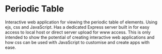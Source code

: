 # Periodic Table

Interactive web application for viewing the periodic table of elements. Using ejs, css and JavaScript. Has a dedicated Express server built in for easy access to local host or direct server upload for www access. This is only intended to show the potential of creating interactive web applications and how css can be used with JavaScript to customise and create apps with ease.
